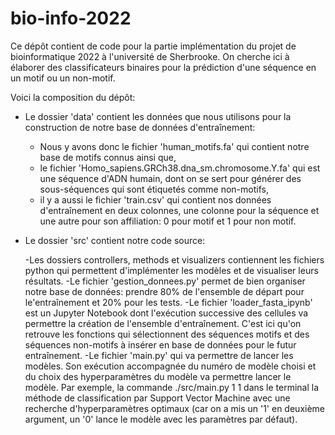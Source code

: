 # bio-info-2022

Ce dépôt contient de code pour la partie implémentation du projet de bioinformatique 2022 à l'université de Sherbrooke.
On cherche ici à élaborer des classificateurs binaires pour la prédiction d'une séquence en un motif ou un non-motif.

Voici la composition du dépôt:

- Le dossier 'data' contient les données que nous utilisons pour la construction de notre base de données d'entraînement:
  - Nous y avons donc le fichier 'human_motifs.fa' qui contient notre base de motifs connus ainsi que,
  - le fichier 'Homo_sapiens.GRCh38.dna_sm.chromosome.Y.fa' qui est une séquence d'ADN humain, dont on se sert pour générer des sous-séquences qui sont étiquetés 
    comme non-motifs,
  - il y a aussi le fichier 'train.csv' qui contient nos données d'entraînement en deux colonnes, une colonne pour la séquence et une autre pour son affiliation: 0 
    pour motif et 1 pour non motif.

- Le dossier 'src' contient notre code source:

  -Les dossiers controllers, methods et visualizers contiennent les fichiers python qui permettent d'implémenter les modèles et de visualiser leurs résultats.
  -Le fichier 'gestion_donnees.py' permet de bien organiser notre base de données: prendre 80% de l'ensemble de départ pour le'entraînement et 20% pour les tests.
  -Le fichier 'loader_fasta_ipynb' est un Jupyter Notebook dont l'exécution successive des cellules va permettre la création de l'ensemble d'entraînement. C'est ici qu'on 
   retrouve les fonctions qui sélectionnent des séquences motifs et des séquences non-motifs à insérer en base de données pour le futur entraînement.
  -Le fichier 'main.py' qui va permettre de lancer les modèles. Son exécution accompagnée du numéro de modèle choisi et du choix des hyperparamètres du modèle va permettre 
   lancer le modèle. Par exemple, la commande ./src/main.py 1 1 dans le terminal la méthode de classification par Support Vector Machine avec une recherche d'hyperparamètres
   optimaux (car on a mis un '1' en deuxième argument, un '0' lance le modèle avec les paramètres par défaut).
